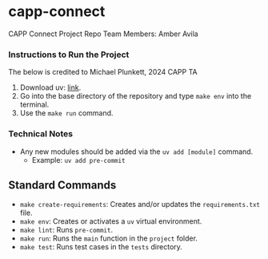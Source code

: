 # capp-connect
CAPP Connect Project Repo
Team Members: Amber Avila

### Instructions to Run the Project

The below is credited to Michael Plunkett, 2024 CAPP TA

1. Download uv: [link](https://docs.astral.sh/uv/).
2. Go into the base directory of the repository and type `make env` into the terminal.
3. Use the `make run` command.

### Technical Notes
- Any new modules should be added via the `uv add [module]` command.
  - Example: `uv add pre-commit`

## Standard Commands
- `make create-requirements`: Creates and/or updates the `requirements.txt` file.
- `make env`: Creates or activates a `uv` virtual environment.
- `make lint`: Runs `pre-commit`.
- `make run`: Runs the `main` function in the `project` folder.
- `make test`: Runs test cases in the `tests` directory.
